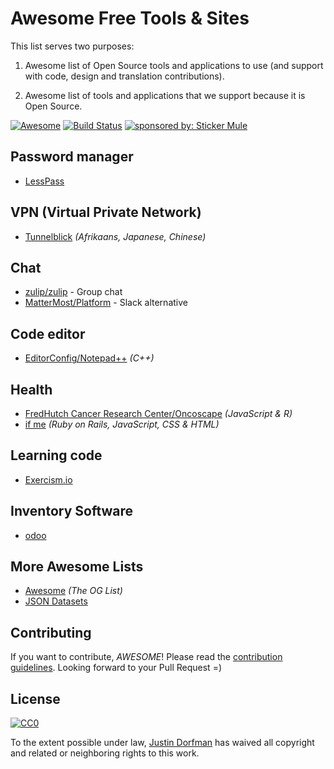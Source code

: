 # Awesome Free Tools & Sites

This list serves two purposes:

1. Awesome list of Open Source tools and applications to use (and support with code, design and translation contributions).

2. Awesome list of tools and applications that we support because it is Open Source.

[![Awesome](https://cdn.rawgit.com/sindresorhus/awesome/d7305f38d29fed78fa85652e3a63e154dd8e8829/media/badge.svg)](https://github.com/sindresorhus/awesome) [![Build Status](https://travis-ci.org/fullstackla/awesome-help-wanted.svg?branch=master)](https://travis-ci.org/jdorfman/awesome-help-wanted) <a href="https://www.stickermule.com"><img src="https://img.shields.io/badge/sponsored%20by-Sticker%20Mule-orange.svg" alt="sponsored by: Sticker Mule"></a>

## Password manager
* [LessPass](https://github.com/lesspass/lesspass)

## VPN (Virtual Private Network)
* [Tunnelblick](https://tunnelblick.net/cLocalizeTranslate.html) *(Afrikaans, Japanese, Chinese)*

## Chat
* [zulip/zulip](https://github.com/zulip/zulip) - Group chat
* [MatterMost/Platform](https://github.com/mattermost/platform/) - Slack alternative

## Code editor
* [EditorConfig/Notepad++](https://github.com/editorconfig/editorconfig/issues/87) *(C++)*

## Health
* [FredHutch Cancer Research Center/Oncoscape](https://github.com/FredHutch/Oncoscape/issues?q=is%3Aissue+is%3Aopen+label%3A%22help+wanted%22) *(JavaScript & R)*
* [if me](https://github.com/julianguyen/ifme) *(Ruby on Rails, JavaScript, CSS & HTML)*

## Learning code
* [Exercism.io](http://exercism.io/) 

## Inventory Software
* [odoo](https://www.odoo.com/app/inventory?msockid=08c63b85b14368c202272e99b0be6905) 



## More Awesome Lists
* [Awesome](https://github.com/sindresorhus/awesome) *(The OG List)*
* [JSON Datasets](https://github.com/jdorfman/awesome-json-datasets)

## Contributing
If you want to contribute, *AWESOME*! Please read the [contribution guidelines](CONTRIBUTING.md). Looking forward to your Pull Request =)

## License
[![CC0](http://i.creativecommons.org/p/zero/1.0/88x31.png)](http://creativecommons.org/publicdomain/zero/1.0/)

To the extent possible under law, [Justin Dorfman](https://www.justindorfman.com) has waived all copyright and related or neighboring rights to this work.
